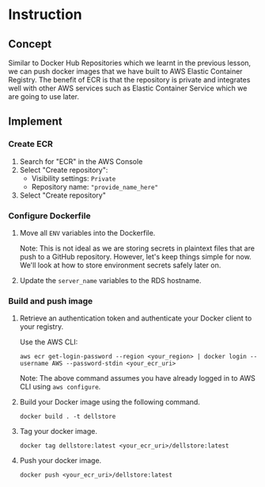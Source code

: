 # Instruction 

## Concept 

Similar to Docker Hub Repositories which we learnt in the previous lesson, we can push docker images that we have built to AWS Elastic Container Registry. The benefit of ECR is that the repository is private and integrates well with other AWS services such as Elastic Container Service which we are going to use later. 

## Implement 

### Create ECR 

1. Search for "ECR" in the AWS Console 
2. Select "Create repository":
    - Visibility settings: `Private`
    - Repository name: `"provide_name_here"`
3. Select "Create repository"


### Configure Dockerfile 

1. Move all `ENV` variables into the Dockerfile. 

    Note: This is not ideal as we are storing secrets in plaintext files that are push to a GitHub repository. However, let's keep things simple for now. We'll look at how to store environment secrets safely later on. 

2. Update the `server_name` variables to the RDS hostname. 

### Build and push image 

1. Retrieve an authentication token and authenticate your Docker client to your registry.
    
    Use the AWS CLI:
    ```
    aws ecr get-login-password --region <your_region> | docker login --username AWS --password-stdin <your_ecr_uri> 
    ```

    Note: The above command assumes you have already logged in to AWS CLI using `aws configure`. 

2. Build your Docker image using the following command.

    ```
    docker build . -t dellstore 
    ```

3. Tag your docker image. 
    
    ```
    docker tag dellstore:latest <your_ecr_uri>/dellstore:latest
    ```

4. Push your docker image. 

    ```
    docker push <your_ecr_uri>/dellstore:latest
    ```

